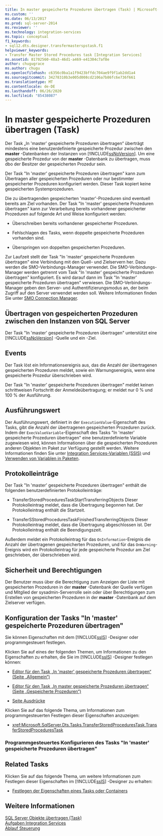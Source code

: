```yaml
---
title: In master gespeicherte Prozeduren übertragen (Task) | Microsoft-Dokumentation
ms.custom: ''
ms.date: 06/13/2017
ms.prod: sql-server-2014
ms.reviewer: ''
ms.technology: integration-services
ms.topic: conceptual
f1_keywords:
- sql12.dts.designer.transfermasterspstask.f1
helpviewer_keywords:
- Transfer Master Stored Procedures task [Integration Services]
ms.assetid: 81702560-48a3-46d1-a469-e41304c7af8e
author: chugugrace
ms.author: chugu
ms.openlocfilehash: c6356c0ba1a1f9423bffdc704ae9f9f1ab2dd1a4
ms.sourcegitcommit: 34278310b3e005d008cd2106a7b86fc6e736f661
ms.translationtype: MT
ms.contentlocale: de-DE
ms.lasthandoff: 06/26/2020
ms.locfileid: "85438087"
---
```

# <a name="transfer-master-stored-procedures-task"></a>In master gespeicherte Prozeduren übertragen (Task)
  Der Task „In 'master' gespeicherte Prozeduren übertragen“ überträgt mindestens eine benutzerdefinierte gespeicherte Prozedur zwischen den **master** -Datenbanken der Instanzen von [!INCLUDE[ssNoVersion](../../includes/ssnoversion-md.md)]. Um eine gespeicherte Prozedur von der **master** -Datenbank zu übertragen, muss dbo der Besitzer der gespeicherten Prozedur sein.  
  
 Der Task "In 'master' gespeicherte Prozeduren übertragen" kann zum Übertragen aller gespeicherten Prozeduren oder nur bestimmter gespeicherter Prozeduren konfiguriert werden. Dieser Task kopiert keine gespeicherten Systemprozeduren.  
  
 Die zu übertragenden gespeicherten 'master'-Prozeduren sind eventuell bereits am Ziel vorhanden. Der Task "In 'master' gespeicherte Prozeduren übertragen" kann zur Verarbeitung bereits vorhandener gespeicherter Prozeduren auf folgende Art und Weise konfiguriert werden:  
  
-   Überschreiben bereits vorhandener gespeicherter Prozeduren.  
  
-   Fehlschlagen des Tasks, wenn doppelte gespeicherte Prozeduren vorhanden sind.  
  
-   Überspringen von doppelten gespeicherten Prozeduren.  
  
 Zur Laufzeit stellt der Task "In 'master' gespeicherte Prozeduren übertragen" eine Verbindung mit den Quell- und Zielservern her. Dazu werden die SMO-Verbindungs-Manager verwendet. Die SMO-Verbindungs-Manager werden getrennt vom Task "In 'master' gespeicherte Prozeduren übertragen" konfiguriert. Es wird darauf dann im Task "In 'master' gespeicherte Prozeduren übertragen" verwiesen. Die SMO-Verbindungs-Manager geben den Server- und Authentifizierungsmodus an, der beim Zugriff auf den Server verwendet werden soll. Weitere Informationen finden Sie unter [SMO Connection Manager](../connection-manager/smo-connection-manager.md).  
  
## <a name="transferring-stored-procedures-between-instances-of-sql-server"></a>Übertragen von gespeicherten Prozeduren zwischen den Instanzen von SQL Server  
 Der Task "In 'master' gespeicherte Prozeduren übertragen" unterstützt eine [!INCLUDE[ssNoVersion](../../includes/ssnoversion-md.md)] -Quelle und ein -Ziel.  
  
## <a name="events"></a>Events  
 Der Task löst ein Informationsereignis aus, das die Anzahl der übertragenen gespeicherten Prozeduren meldet, sowie ein Warnungsereignis, wenn eine gespeicherte Prozedur überschrieben wird.  
  
 Der Task "In 'master' gespeicherte Prozeduren übertragen" meldet keinen schrittweisen Fortschritt der Anmeldeübertragung; er meldet nur 0 % und 100 % der Ausführung.  
  
## <a name="execution-value"></a>Ausführungswert  
 Der Ausführungswert, definiert in der `ExecutionValue`-Eigenschaft des Tasks, gibt die Anzahl der übertragenen gespeicherten Prozeduren zurück. Indem der `ExecValueVariable`-Eigenschaft des Tasks "In 'master' gespeicherte Prozeduren übertragen" eine benutzerdefinierte Variable zugewiesen wird, können Informationen über die gespeicherten Prozeduren anderen Objekten im Paket zur Verfügung gestellt werden. Weitere Informationen finden Sie unter [Integration Services-Variablen &#40;SSIS&#41;](../integration-services-ssis-variables.md) und [Verwenden von Variablen in Paketen](../use-variables-in-packages.md).  
  
## <a name="log-entries"></a>Protokolleinträge  
 Der Task "In 'master' gespeicherte Prozeduren übertragen" enthält die folgenden benutzerdefinierten Protokolleinträge:  
  
-   TransferStoredProceduresTaskStartTransferringObjects  Dieser Protokolleintrag meldet, dass die Übertragung begonnen hat. Der Protokolleintrag enthält die Startzeit.  
  
-   TransferSStoredProceduresTaskFinishedTransferringObjects  Dieser Protokolleintrag meldet, dass die Übertragung abgeschlossen ist. Der Protokolleintrag enthält die Beendigungszeit.  
  
 Außerdem meldet ein Protokolleintrag für das `OnInformation`-Ereignis die Anzahl der übertragenen gespeicherten Prozeduren, und für das `OnWarning`-Ereignis wird ein Protokolleintrag für jede gespeicherte Prozedur am Ziel geschrieben, der überschrieben wird.  
  
## <a name="security-and-permissions"></a>Sicherheit und Berechtigungen  
 Der Benutzer muss über die Berechtigung zum Anzeigen der Liste mit gespeicherten Prozeduren in der **master** -Datenbank der Quelle verfügen und Mitglied der sysadmin-Serverrolle sein oder über Berechtigungen zum Erstellen von gespeicherten Prozeduren in der **master** -Datenbank auf dem Zielserver verfügen.  
  
## <a name="configuration-of-the-transfer-master-stored-procedures-task"></a>Konfiguration der Tasks "In 'master' gespeicherte Prozeduren übertragen"  
 Sie können Eigenschaften mit dem [!INCLUDE[ssIS](../../includes/ssis-md.md)] -Designer oder programmgesteuert festlegen.  
  
 Klicken Sie auf eines der folgenden Themen, um Informationen zu den Eigenschaften zu erhalten, die Sie im [!INCLUDE[ssIS](../../includes/ssis-md.md)] -Designer festlegen können:  
  
-   [Editor für den Task „In 'master' gespeicherte Prozeduren übertragen“ &#40;Seite „Allgemein“&#41;](../general-page-of-integration-services-designers-options.md)  
  
-   [Editor für den Task „In master gespeicherte Prozeduren übertragen“ &#40;Seite „Gespeicherte Prozeduren“&#41;](../transfer-master-stored-procedures-task-editor-stored-procedures-page.md)  
  
-   [Seite Ausdrücke](../expressions/expressions-page.md)  
  
 Klicken Sie auf das folgende Thema, um Informationen zum programmgesteuerten Festlegen dieser Eigenschaften anzuzeigen:  
  
-   <xref:Microsoft.SqlServer.Dts.Tasks.TransferStoredProceduresTask.TransferStoredProceduresTask>  
  
### <a name="configuring-the-transfer-master-stored-procedures-task-programmatically"></a>Programmgesteuertes Konfigurieren des Tasks "In 'master' gespeicherte Prozeduren übertragen"  
  
## <a name="related-tasks"></a>Related Tasks  
 Klicken Sie auf das folgende Thema, um weitere Informationen zum Festlegen dieser Eigenschaften im [!INCLUDE[ssIS](../../includes/ssis-md.md)] -Designer zu erhalten:  
  
-   [Festlegen der Eigenschaften eines Tasks oder Containers](../set-the-properties-of-a-task-or-container.md)  
  
## <a name="see-also"></a>Weitere Informationen  
 [SQL Server Objekte übertragen (Task)](transfer-sql-server-objects-task.md)   
 [Aufgaben Integration Services](integration-services-tasks.md)   
 [Ablauf Steuerung](control-flow.md)  
  
  
